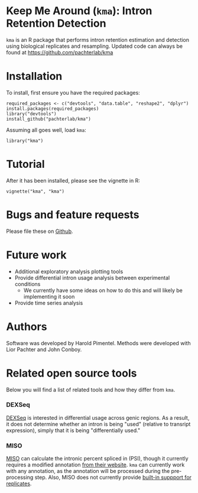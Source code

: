 # Keep Me Around (`kma`): Intron Retention Detection

`kma` is an R package that performs intron retention estimation and detection
using biological replicates and resampling. Updated code can always be found at
https://github.com/pachterlab/kma

# Installation

To install, first ensure you have the required packages:

```{r}
required_packages <- c("devtools", "data.table", "reshape2", "dplyr")
install.packages(required_packages)
library("devtools")
install_github("pachterlab/kma")
```

Assuming all goes well, load `kma`:

```{r}
library("kma")
```

# Tutorial

After it has been installed, please see the vignette in R:

```{r}
vignette("kma", "kma")
```

# Bugs and feature requests

Please file these on [Github](https://github.com/pachterlab/kma/issues).

# Future work

- Additional exploratory analysis plotting tools
- Provide differential intron usage analysis between experimental conditions
    - We currently have some ideas on how to do this and will likely be
      implementing it soon
- Provide time series analysis

# Authors

Software was developed by Harold Pimentel. Methods were developed with Lior
Pachter and John Conboy.

# Related open source tools

Below you will find a list of related tools and how they differ from `kma`.

### DEXSeq

[DEXSeq](http://bioconductor.org/packages/release/bioc/html/DEXSeq.html) is interested in differential usage across genic regions. As a result,
it does not determine whether an intron is being "used" (relative to transript
expression), simply that it is being "differentially used."

### MISO

[MISO](http://genes.mit.edu/burgelab/miso/) can calculate the intronic percent spliced in (PSI), though it currently
requires a modified annotation [from their website](https://miso.readthedocs.org/en/fastmiso/annotation.html). `kma` can currently work with any
annotation, as the annotation will be processed during the pre-processing step.
Also, MISO does not currently provide [built-in suppport for
replicates](http://miso.readthedocs.org/en/fastmiso/#answer13).
